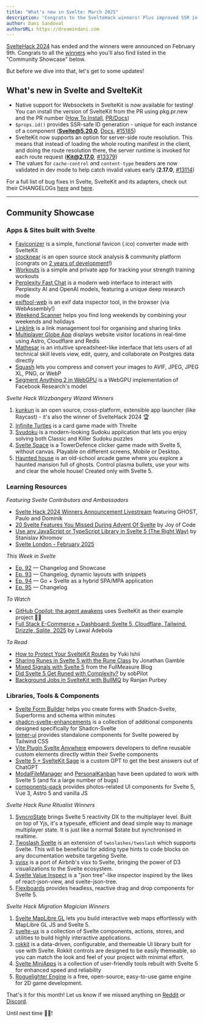 ```yaml
---
title: "What's new in Svelte: March 2025"
description: 'Congrats to the SvelteHack winners! Plus improved SSR in Svelte and SvelteKit'
author: Dani Sandoval
authorURL: https://dreamindani.com
---
```


[SvelteHack 2024](https://hack.sveltesociety.dev/2024) has ended and the winners were announced on February 9th. Congrats to all the [winners](https://hack.sveltesociety.dev/2024/winners) who you'll also find listed in the "Community Showcase" below.

But before we dive into that, let's get to some updates!

## What's new in Svelte and SvelteKit

- Native support for Websockets in SvelteKit is now available for testing! You can install the version of SvelteKit from the PR using pkg.pr.new and the PR number ([How To Install](https://github.com/sveltejs/kit/issues/1491#issuecomment-2645962690), [PR/Docs](https://github.com/sveltejs/kit/pull/12973))
- `$props.id()` provides SSR-safe ID generation - unique for each instance of a component (**Svelte@5.20.0**, [Docs](</docs/svelte/$props#$props.id()>), [#15185](https://github.com/sveltejs/svelte/pull/15185))
- SvelteKit now supports an option for server-side route resolution. This means that instead of loading the whole routing manifest in the client, and doing the route resolution there, the server runtime is invoked for each route request (**Kit@2.17.0**, [#13379](https://github.com/sveltejs/kit/pull/13379))
- The values for `cache-control` and `content-type` headers are now validated in dev mode to help catch invalid values early (**2.17.0**, [#13114](https://github.com/sveltejs/kit/pull/13114))

For a full list of bug fixes in Svelte, SvelteKit and its adapters, check out their CHANGELOGs [here](https://github.com/sveltejs/svelte/blob/main/packages/svelte/CHANGELOG.md) and [here](https://github.com/sveltejs/kit/tree/main/packages).

---

## Community Showcase

### Apps & Sites built with Svelte

- [Faviconizer](https://www.faviconizer.com/) is a simple, functional favicon (.ico) converter made with SvelteKit
- [stocknear](https://github.com/stocknear) is an open source stock analysis & community platform (congrats on [2 years of development](https://www.reddit.com/r/sveltejs/comments/1iupfxb/from_learning_web_dev_to_building_my_saas_hit/)!)
- [Workouts](https://www.reddit.com/r/sveltejs/comments/1in1t0n/self_promotion_svelte_tauri_mobile_app_for/) is a simple and private app for tracking your strength training workouts
- [Perplexity Fast Chat](https://github.com/Ayfri/Deep-Research) is a modern web interface to interact with Perplexity AI and OpenAI models, featuring a unique deep research mode
- [exiftool-web](https://github.com/lucasgelfond/exiftool-web) is an exif data inspector tool, in the browser (via WebAssembly!)
- [Weekend Scanner](https://weekendscanner.com/) helps you find long weekends by combining your weekends and holidays
- [Linklink](https://linklink.ink/) is a link management tool for organising and sharing links
- [Multiplayer Globe App](https://github.com/lilnasy/multiplayer-globe) displays website visitor locations in real-time using Astro, Cloudflare and Redis
- [Mathesar](https://github.com/mathesar-foundation/mathesar) is an intuitive spreadsheet-like interface that lets users of all technical skill levels view, edit, query, and collaborate on Postgres data directly
- [Squash](https://image-squash.web.app/) lets you compress and convert your images to AVIF, JPEG, JPEG XL, PNG, or WebP
- [Segment Anything 2 in WebGPU](https://github.com/lucasgelfond/webgpu-sam2) is a WebGPU implementation of Facebook Research's model

_Svelte Hack Wizzbangery Wizard Winners_

1. [kunkun](https://github.com/kunkunsh/kunkun) is an open source, cross-platform, extensible app launcher (like Raycast) - it's also the winner of SvelteHack 2024 🏆
2. [Infinite Turtles](https://github.com/edsunman/infinite-turtles) is a card game made with Threlte
3. [Svudoku](https://github.com/fodor-lori/svudoku) is a modern-looking Sudoku application that lets you enjoy solving both Classic and Killer Sudoku puzzles
4. [Svelte Space](https://github.com/baterson/svelte-tower-defence) is a TowerDefence clicker game made with Svelte 5, without canvas. Playable on different screens, Mobile or Desktop.
5. [Haunted house](https://github.com/martaProsniak/haunted-house) is an old-school arcade game where you explore a haunted mansion full of ghosts. Control plasma bullets, use your wits and clear the whole house! Created only with Svelte 5.

### Learning Resources

_Featuring Svelte Contributors and Ambassadors_

- [Svelte Hack 2024 Winners Announcement Livestream](https://www.youtube.com/live/NwRJvFX-lOk?si=kGLb_09XSitwdaqk) featuring GHOST, Paulo and Dominik
- [20 Svelte Features You Missed During Advent Of Svelte](https://www.youtube.com/watch?v=SJiE4tu39EQ) by Joy of Code
- [Use any JavaScript or TypeScript Library in Svelte 5 (The Right Way)](https://www.youtube.com/watch?v=R82Ptutku0M) by Stanislav Khromov
- [Svelte London - February 2025](https://www.youtube.com/watch?v=s79E0Q9f2YM)

_This Week in Svelte_

- [Ep. 92](https://www.youtube.com/watch?v=UHBekhrnKVs) — Changelog and Showcase
- [Ep. 93](https://www.youtube.com/watch?v=-VV-2FyBnng) — Changelog, dynamic layouts with snippets
- [Ep. 94](https://www.youtube.com/watch?v=Qo57-7JmUaw) — Go + Svelte as a hybrid SPA/MPA application
- [Ep. 95](https://www.youtube.com/watch?v=9ypawEnb12U) — Changelog

_To Watch_

- [GitHub Copilot: the agent awakens](https://www.youtube.com/watch?v=C95drFKy4ss) uses SvelteKit as their example project 🙌🏼
- [Full Stack E-Commerce + Dashboard: Svelte 5, Cloudflare, Tailwind, Drizzle, Sqlite, 2025](https://www.youtube.com/watch?v=lwbNPEPt0E8) by Lawal Adebola

_To Read_

- [How to Protect Your SvelteKit Routes](https://blog.yuki-dev.com/blogs/x2lxp2szm) by Yuki Ishii
- [Sharing Runes in Svelte 5 with the Rune Class](https://dev.to/jdgamble555/sharing-runes-in-svelte-5-the-rune-class-505e) by Jonathan Gamble
- [Mixed Signals with Svelte 5](https://blog.fullmeasure.uk/2025/01/07/mixed-signals-with-svelte5/) from the FullMeasure Blog
- [Did Svelte 5 Get Runed with Complexity?](https://steve-sob.medium.com/did-svelte-5-get-runed-with-complexity-cbeda34b9feb) by sobPilot
- [Background Jobs in SvelteKit with BullMQ](https://dev.to/ranjanpurbey/background-jobs-in-sveltekit-with-bullmq-4dn3) by Ranjan Purbey

### Libraries, Tools & Components

- [Svelte Form Builder](https://svelte-form-builder.vercel.app/) helps you create forms with Shadcn-Svelte, Superforms and schema within minutes
- [shadcn-svelte-enhancements](https://github.com/tzezar/shadcn-svelte-enhancements) is a collection of additional components designed specifically for Shadcn-Svelte
- [lomer-ui](https://ui.lomer.dev/) provides standalone components for Svelte powered by Tailwind CSS
- [Vite Plugin Svelte Anywhere](https://github.com/vidschofelix/vite-plugin-svelte-anywhere) empowers developers to define reusable custom elements directly within their Svelte components
- [Svelte 5 + SvelteKit Sage](https://chatgpt.com/g/g-Knj6VxTpl-svelte-5-sveltekit-sage) is a custom GPT to get the best answers out of ChatGPT
- [ModalFileManager](https://github.com/raguay/ModalFileManager/releases/tag/v2.0.0) and [PersonalKanban](https://github.com/raguay/PersonKanban/releases/tag/v0.5) have been updated to work with Svelte 5 (and fix a large number of bugs)
- [components-pack](https://github.com/Matb85/components-pack) provides photos-related UI components for Svelte 5, Vue 3, Astro 5 and vanilla JS

_Svelte Hack Rune Ritualist Winners_

1. [SyncroState](https://github.com/beynar/syncrostate) brings Svelte 5 reactivity DX to the multiplayer level. Built on top of Yjs, it's a typesafe, efficient and dead simple way to manage multiplayer state. It is just like a normal $state but synchronised in realtime.
2. [Twoslash Svelte](https://github.com/twoslashes/twoslash/pull/57) is an extension of `twoslashes/twoslash` which supports Svelte. This will be beneficial for adding type hints to code blocks on any documentation website targeting Svelte.
3. [svisx](https://github.com/xGEMINIx/svisx) is a port of Airbnb's visx to Svelte, bringing the power of D3 visualizations to the Svelte ecosystem.
4. [Svelte Value Inspect](https://github.com/ampled/svelte-inspect-value) is a "json tree"-like inspector inspired by the likes of react-json-view, and svelte-json-tree.
5. [Flexiboards](https://github.com/Blakintosh/svelte-flexiboards) provides headless, reactive drag and drop components for Svelte 5.

_Svelte Hack Migration Magician Winners_

1. [Svelte MapLibre GL](https://github.com/MIERUNE/svelte-maplibre-gl) lets you build interactive web maps effortlessly with MapLibre GL JS and Svelte 5.
2. [svelte-ux](https://github.com/techniq/svelte-ux/pull/530) is a collection of Svelte components, actions, stores, and utilities to build highly interactive applications.
3. [rokkit](https://github.com/jerrythomas/rokkit/tree/develop) is a data-driven, configurable, and themeable UI library built for use with Svelte. Rokkit controls are designed to be easily themeable, so you can match the look and feel of your project with minimal effort.
4. [Svelte MiniApps](https://github.com/Michael-Obele/Svelte-MiniApps) is a collection of user-friendly tools rebuilt with Svelte 5 for enhanced speed and reliability
5. [Roguelighter Engine](https://github.com/roguelighterengine/roguelighter) is a free, open-source, easy-to-use game engine for 2D game development.

That's it for this month! Let us know if we missed anything on [Reddit](https://www.reddit.com/r/sveltejs/) or [Discord](https://discord.gg/svelte).

Until next time 👋🏼!
